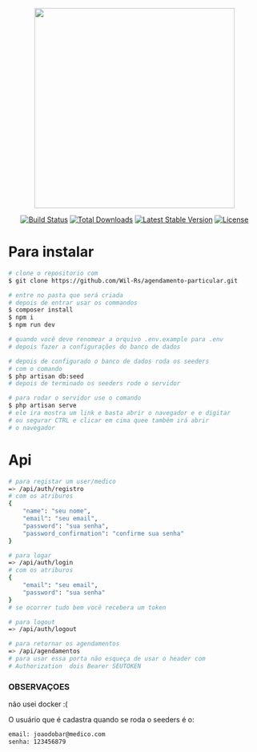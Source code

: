 <p align="center"><a href="https://laravel.com" target="_blank"><img src="https://raw.githubusercontent.com/laravel/art/master/logo-lockup/5%20SVG/2%20CMYK/1%20Full%20Color/laravel-logolockup-cmyk-red.svg" width="400"></a></p>

<p align="center">
<a href="https://travis-ci.org/laravel/framework"><img src="https://travis-ci.org/laravel/framework.svg" alt="Build Status"></a>
<a href="https://packagist.org/packages/laravel/framework"><img src="https://img.shields.io/packagist/dt/laravel/framework" alt="Total Downloads"></a>
<a href="https://packagist.org/packages/laravel/framework"><img src="https://img.shields.io/packagist/v/laravel/framework" alt="Latest Stable Version"></a>
<a href="https://packagist.org/packages/laravel/framework"><img src="https://img.shields.io/packagist/l/laravel/framework" alt="License"></a>
</p>


# Para instalar

```bash
# clone o repositorio com
$ git clone https://github.com/Wil-Rs/agendamento-particular.git

# entre no pasta que será criada
# depois de entrar usar os commandos
$ composer install
$ npm i
$ npm run dev

# quando você deve renomear a orquivo .env.example para .env
# depois fazer a configurações do banco de dados

# depois de configurado o banco de dados roda os seeders 
# com o comando
$ php artisan db:seed
# depois de terminado os seeders rode o servidor

# para rodar o servidor use o comando
$ php artisan serve
# ele ira mostra um link e basta abrir o navegador e e digitar
# ou segurar CTRL e clicar em cima quee também irá abrir
# o navegador
```

# Api
```bash
# para registar um user/medico
=> /api/auth/registro
# com os atriburos
{
    "name": "seu nome",
    "email": "seu email",
    "password": "sua senha",
    "password_confirmation": "confirme sua senha"
} 

# para logar 
=> /api/auth/login
# com os atriburos
{
    "email": "seu email",
    "password": "sua senha"
}
# se ocorrer tudo bem você recebera um token

# para logout 
=> /api/auth/logout

# para retornar os agendamentos
=> /api/agendamentos
# para usar essa porta não esqueça de usar o header com
# Authorization  dois Bearer SEUTOKEN

```

### OBSERVAÇOES
não usei docker :(

O usuário que é cadastra quando se roda o seeders é o:
```bash
email: joaodobar@medico.com
senha: 123456879
```